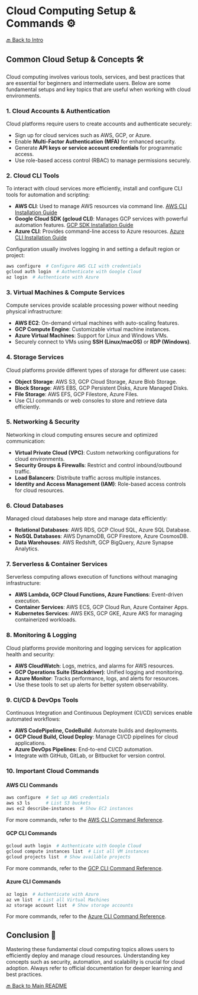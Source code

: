 # Cloud Computing Setup & Commands ⚙️

[🔙 Back to Intro](./intro.md)

## Common Cloud Setup & Concepts 🛠️

Cloud computing involves various tools, services, and best practices that are essential for beginners and intermediate users. Below are some fundamental setups and key topics that are useful when working with cloud environments.

### **1. Cloud Accounts & Authentication**

Cloud platforms require users to create accounts and authenticate securely:

- Sign up for cloud services such as AWS, GCP, or Azure.
- Enable **Multi-Factor Authentication (MFA)** for enhanced security.
- Generate **API keys or service account credentials** for programmatic access.
- Use role-based access control (RBAC) to manage permissions securely.

### **2. Cloud CLI Tools**

To interact with cloud services more efficiently, install and configure CLI tools for automation and scripting:

- **AWS CLI**: Used to manage AWS resources via command line. [AWS CLI Installation Guide](https://docs.aws.amazon.com/cli/latest/userguide/getting-started-install.html)
- **Google Cloud SDK (gcloud CLI)**: Manages GCP services with powerful automation features. [GCP SDK Installation Guide](https://cloud.google.com/sdk/docs/install)
- **Azure CLI**: Provides command-line access to Azure resources. [Azure CLI Installation Guide](https://docs.microsoft.com/en-us/cli/azure/install-azure-cli)

Configuration usually involves logging in and setting a default region or project:

```sh
aws configure  # Configure AWS CLI with credentials
gcloud auth login  # Authenticate with Google Cloud
az login  # Authenticate with Azure
```

### **3. Virtual Machines & Compute Services**

Compute services provide scalable processing power without needing physical infrastructure:

- **AWS EC2**: On-demand virtual machines with auto-scaling features.
- **GCP Compute Engine**: Customizable virtual machine instances.
- **Azure Virtual Machines**: Support for Linux and Windows VMs.
- Securely connect to VMs using **SSH (Linux/macOS)** or **RDP (Windows)**.

### **4. Storage Services**

Cloud platforms provide different types of storage for different use cases:

- **Object Storage**: AWS S3, GCP Cloud Storage, Azure Blob Storage.
- **Block Storage**: AWS EBS, GCP Persistent Disks, Azure Managed Disks.
- **File Storage**: AWS EFS, GCP Filestore, Azure Files.
- Use CLI commands or web consoles to store and retrieve data efficiently.

### **5. Networking & Security**

Networking in cloud computing ensures secure and optimized communication:

- **Virtual Private Cloud (VPC)**: Custom networking configurations for cloud environments.
- **Security Groups & Firewalls**: Restrict and control inbound/outbound traffic.
- **Load Balancers**: Distribute traffic across multiple instances.
- **Identity and Access Management (IAM)**: Role-based access controls for cloud resources.

### **6. Cloud Databases**

Managed cloud databases help store and manage data efficiently:

- **Relational Databases**: AWS RDS, GCP Cloud SQL, Azure SQL Database.
- **NoSQL Databases**: AWS DynamoDB, GCP Firestore, Azure CosmosDB.
- **Data Warehouses**: AWS Redshift, GCP BigQuery, Azure Synapse Analytics.

### **7. Serverless & Container Services**

Serverless computing allows execution of functions without managing infrastructure:

- **AWS Lambda, GCP Cloud Functions, Azure Functions**: Event-driven execution.
- **Container Services**: AWS ECS, GCP Cloud Run, Azure Container Apps.
- **Kubernetes Services**: AWS EKS, GCP GKE, Azure AKS for managing containerized workloads.

### **8. Monitoring & Logging**

Cloud platforms provide monitoring and logging services for application health and security:

- **AWS CloudWatch**: Logs, metrics, and alarms for AWS resources.
- **GCP Operations Suite (Stackdriver)**: Unified logging and monitoring.
- **Azure Monitor**: Tracks performance, logs, and alerts for resources.
- Use these tools to set up alerts for better system observability.

### **9. CI/CD & DevOps Tools**

Continuous Integration and Continuous Deployment (CI/CD) services enable automated workflows:

- **AWS CodePipeline, CodeBuild**: Automate builds and deployments.
- **GCP Cloud Build, Cloud Deploy**: Manage CI/CD pipelines for cloud applications.
- **Azure DevOps Pipelines**: End-to-end CI/CD automation.
- Integrate with GitHub, GitLab, or Bitbucket for version control.

### **10. Important Cloud Commands**

#### **AWS CLI Commands**

```sh
aws configure  # Set up AWS credentials
aws s3 ls      # List S3 buckets
aws ec2 describe-instances  # Show EC2 instances
```

For more commands, refer to the [AWS CLI Command Reference](https://docs.aws.amazon.com/cli/latest/reference/).

#### **GCP CLI Commands**

```sh
gcloud auth login  # Authenticate with Google Cloud
gcloud compute instances list  # List all VM instances
gcloud projects list  # Show available projects
```

For more commands, refer to the [GCP CLI Command Reference](https://cloud.google.com/sdk/gcloud/reference).

#### **Azure CLI Commands**

```sh
az login  # Authenticate with Azure
az vm list  # List all Virtual Machines
az storage account list  # Show storage accounts
```

For more commands, refer to the [Azure CLI Command Reference](https://docs.microsoft.com/en-us/cli/azure/reference-index?view=azure-cli-latest).

## Conclusion 🎯

Mastering these fundamental cloud computing topics allows users to efficiently deploy and manage cloud resources. Understanding key concepts such as security, automation, and scalability is crucial for cloud adoption. Always refer to official documentation for deeper learning and best practices.

[🔙 Back to Main README](../README.md)
